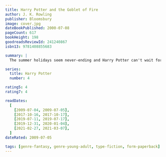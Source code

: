 ```yaml
---
title: Harry Potter and the Goblet of Fire
author: J. K. Rowling
publisher: Bloomsbury
image: cover.jpg
dateBookPublished: 2000-07-08
pageCount: 617
bookHeight: 198
goodreadsReviewId: 241240867
isbn13: 9781408855683

summary: |
  The summer holidays seem never-ending and Harry Potter can't wait for the start of the school term. It is his fourth year at Hogwarts School of Witchcraft and Wizardry, and there are spells to learn and (unluckily) Potions and Divination lessons to attend. But Harry needs to be on his guard at all times - his worst enemy is preparing a horrifying fate for him.

series:
  title: Harry Potter
  number: 4

rating5: 4
rating7: 4

readDates:
  [
    [2009-07-04, 2009-07-05],
    [2017-10-16, 2017-10-17],
    [2019-07-11, 2019-07-17],
    [2019-12-31, 2020-01-04],
    [2021-02-27, 2021-03-07],
  ]
dateRated: 2009-07-05

tags: [genre-fantasy, genre-young-adult, type-fiction, form-paperback]
---
```

